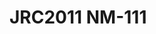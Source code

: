 <a name="material" />

# JRC2011 NM-111
<script type="application/ld+json">
  {
    "@context": "https://schema.org/",
    "@type": "ChemicalSubstance",
    "http://purl.org/dc/terms/conformsTo":
      {
        "@type": "CreativeWork",
        "@id": "https://bioschemas.org/profiles/ChemicalSubstance/0.4-RELEASE/"
      },
    "@id": "https://egonw.github.io/nanowiki/nanowiki347.html#material",
    "name": "JRC2011 NM-111",
    "sameAs": "http://127.0.0.1/mediawiki/index.php/Special:URIResolver/JRC2011_NM-2D111"
  }
</script>

